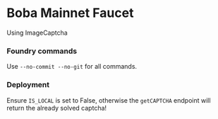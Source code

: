 # Boba Mainnet Faucet
Using ImageCaptcha

### Foundry commands
Use `--no-commit --no-git` for all commands.

### Deployment
Ensure `IS_LOCAL` is set to False, otherwise the `getCAPTCHA` endpoint will return the already solved captcha!
